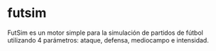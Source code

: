 # futsim

FutSim es un motor simple para la simulación de partidos de fútbol utilizando 4 parámetros: ataque, defensa, mediocampo e intensidad.
